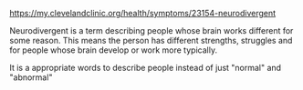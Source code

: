 https://my.clevelandclinic.org/health/symptoms/23154-neurodivergent

Neurodivergent is a term describing people whose brain works different for some reason. This means the person has different strengths, struggles and for people whose brain develop or work more typically.

It is a appropriate words to describe people instead of just "normal" and "abnormal"

